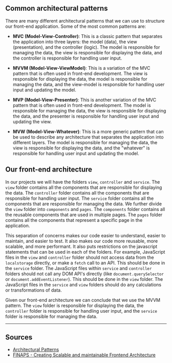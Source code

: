 ## Common architectural patterns

There are many different architectural patterns that we can use to structure our front-end application. Some of the most common patterns are:

- **MVC (Model-View-Controller)**: This is a classic pattern that separates the application into three layers: the model (data), the view (presentation), and the controller (logic). The model is responsible for managing the data, the view is responsible for displaying the data, and the controller is responsible for handling user input.

- **MVVM (Model-View-ViewModel)**: This is a variation of the MVC pattern that is often used in front-end development. The view is responsible for displaying the data, the model is responsible for managing the data, and the view-model is responsible for handling user input and updating the model.

- **MVP (Model-View-Presenter)**: This is another variation of the MVC pattern that is often used in front-end development. The model is responsible for managing the data, the view is responsible for displaying the data, and the presenter is responsible for handling user input and updating the view.

- **MVW (Model-View-Whatever)**: This is a more generic pattern that can be used to describe any architecture that separates the application into different layers. The model is responsible for managing the data, the view is responsible for displaying the data, and the "whatever" is responsible for handling user input and updating the model.


## Our front-end architecture

In our projects we will have the folders `view`, `controller` and `service`. The `view` folder contains all the
components that are responsible for displaying the data. The `controller` folder contains all the components that are
responsible for handling user input. The `service` folder contains all the components that are responsible for managing
the data. We further divide the `view` folder into `components` and `pages`. The `components` folder contains all the
reusable components that are used in multiple pages. The `pages` folder contains all the components that represent a
specific page in the application.

This separation of concerns makes our code easier to understand, easier to maintain, and easier to test. It also makes
our code more reusable, more scalable, and more performant. It also puts restrictions on the javascript statements that
can be used in each of the folders. For example, JavaScript files in the `view` and `controller` folder should not
access data from the `localstorage` directly, or make a `fetch` call to an API. This should be done in the `service`
folder. The JavaScript files within `service` and `controller` folders should not call any DOM API's directly (like
`document.querySelector` or `document.addEventListener`). This should be done in the `view` folder. The JavaScript files
in the `service` and `view` folders should do any calculations or transformations of data.

Given our front-end architecture we can conclude that we use the MVVM pattern. The `view` folder is responsible for
displaying the data, the `controller` folder is responsible for handling user input, and the `service` folder is
responsible for managing the data.


--- 

## Sources

- [Architectural Patterns](https://appmaster.io/blog/architectural-patterns-mvc-mvp-and-mvvm)
- [FINAPS - Creating Scalable and maintainable Frontend Architecture](https://finaps.nl/creating-scalable-and-maintainable-front-end-architecture/)